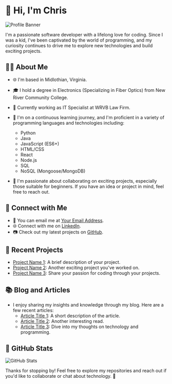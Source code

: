 # 👋 Hi, I'm Chris

![Profile Banner](your-banner-image-url)

I'm a passionate software developer with a lifelong love for coding. Since I was a kid, I've been captivated by the world of programming, and my curiosity continues to drive me to explore new technologies and build exciting projects.

## 👨‍💻 About Me

- 🌐 I'm based in Midlothian, Virginia.
- 🎓 I hold a degree in Electronics (Specializing in Fiber Optics) from New River Community College.
- 💼 Currently working as IT Specialist at WRVB Law Firm.
- 🌱 I'm on a continuous learning journey, and I'm proficient in a variety of programming languages and technologies including:
  - Python
  - Java
  - JavaScript (ES6+)
  - HTML/CSS
  - React
  - Node.js
  - SQL
  - NoSQL (Mongoose/MongoDB)
  
- 🤝 I'm passionate about collaborating on exciting projects, especially those suitable for beginners. If you have an idea or project in mind, feel free to reach out.

## 🔗 Connect with Me

- 📧 You can email me at [Your Email Address](mailto:chrisraymills.com).
- 🌐 Connect with me on [LinkedIn](https://www.linkedin.com/in/yourusername).
- 📷 Check out my latest projects on [GitHub](https://github.com/Majician13).

## 🚀 Recent Projects

- [Project Name 1](Project-Link-1): A brief description of your project.
- [Project Name 2](Project-Link-2): Another exciting project you've worked on.
- [Project Name 3](Project-Link-3): Share your passion for coding through your projects.

## 📚 Blog and Articles

- I enjoy sharing my insights and knowledge through my blog. Here are a few recent articles:
  - [Article Title 1](Article-Link-1): A short description of the article.
  - [Article Title 2](Article-Link-2): Another interesting read.
  - [Article Title 3](Article-Link-3): Dive into my thoughts on technology and programming.

## 🌟 GitHub Stats

![GitHub Stats](https://github-readme-stats.vercel.app/api?username=Majician13&show_icons=true)

Thanks for stopping by! Feel free to explore my repositories and reach out if you'd like to collaborate or chat about technology. 🚀


<!---
Majician13/Majician13 is a ✨ special ✨ repository because its `README.md` (this file) appears on your GitHub profile.
You can click the Preview link to take a look at your changes.
--->
